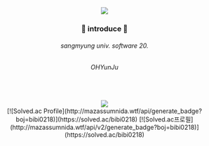 <div align=center>
	<img src="https://capsule-render.vercel.app/api?type=egg&color=auto&height=200&section=header&text=YUNJU&fontSize=90" />	
</div>
<div align=center>
	<h3>🥨 introduce 🥨</h3>
	<h6> sangmyung univ. software 20. </h6>
	<h6> OHYunJu </h6>
</div>
<br>
<br>
<div align="center">
	<img src="https://github-readme-stats.vercel.app/api?username=OH-YUNJU&show_icons=true">
	<br>
	[![Solved.ac Profile](http://mazassumnida.wtf/api/generate_badge?boj=bibi0218)](https://solved.ac/bibi0218)
	[![Solved.ac프로필](http://mazassumnida.wtf/api/v2/generate_badge?boj=bibi0218)](https://solved.ac/bibi0218)
</div>
